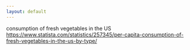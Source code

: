 ```yaml
---
layout: default
---
```

consumption of fresh vegetables in the US
https://www.statista.com/statistics/257345/per-capita-consumption-of-fresh-vegetables-in-the-us-by-type/ 